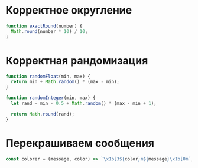 # Корректное округление

```js
function exactRound(number) {
  Math.round(number * 10) / 10;
}
```

# Корректная рандомизация

```js
function randomFloat(min, max) {
  return min + Math.random() * (max - min);
}

function randomInteger(min, max) {
  let rand = min - 0.5 + Math.random() * (max - min + 1);

  return Math.round(rand);
}
```

# Перекрашиваем сообщения

```js
const colorer = (message, color) => `\x1b[3${color}m${message}\x1b[0m`;
```
